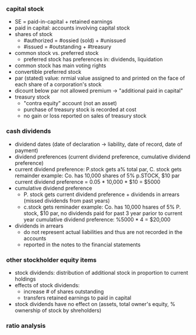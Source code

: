 ### capital stock
* SE = paid-in-capital + retained earnings
* paid in capital: accounts involving capital stock
* shares of stock
  * #authorized = #ossied (sold) + #unissued
  * #issued = #outstanding + #treasury
* common stock vs. preferred stock
  * preferred stock has preferences in: dividends, liquidation
* common stock has main voting rights 
* convertible preferred stock
* par (stated) value: nrmial value assigned to and printed on the face of each share of a corporation's stock 
* dicount below par not allowed premium -> "additional paid in capital"
* treasury stock
  * "contra equity" account (not an asset)
  * purchase of treasury stock is recorded at cost
  * no gain or loss reported on sales of treasury stock
  
### cash dividends
* dividend dates (date of declaration -> liability, date of record, date of payment)
* dividend preferences (current dividend preference, cumulative dividend preference)
* current dividend preference: P.stock gets a% total par, C. stock gets remainder
  example: Co. has 10,000 shares of 5% p.STOCK, $10 par 
  current dividend preference = 0.05 * 10,000 * $10 = $5000
* cumulative dividend preference
  * P. stock gets current dividend preference + dividends in arrears (missed dividends from past years)
  * c.stock gets reminader
    example: Co. has 10,000 hsares of 5% P. stock, $10 par, no dividends paid for past 3 year parior to current year
    cumulative dividend preference: %5000 * 4 = $20,000
* dividends in arrears
  * do not represent actual liabilities and thus are not recorded in the accounts
  * reported in the notes to the financial statements
  
### other stockholder equity items
* stock dividends: distribution of additional stock in proportion to current holdings
* effects of stock dividends: 
  * increase # of shares outstanding
  * transfers retained earnings to paid in capital
* stock dividends have no effect on (assets, total owner's equity, % ownership of stock by shreholders)

### ratio analysis 
